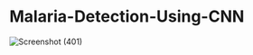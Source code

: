 # Malaria-Detection-Using-CNN
![Screenshot (401)](https://github.com/user-attachments/assets/94f0ac40-9f09-4709-a467-4f407ee1c347)
